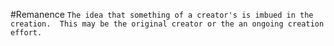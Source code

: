 #Remanence
`The idea that something of a creator's is imbued in the creation.  This may be the original creator or the an ongoing creation effort.`